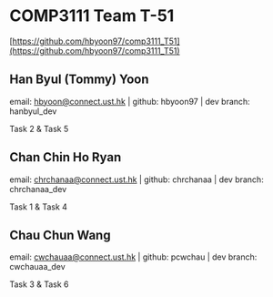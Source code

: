 # COMP3111 Team T-51

[https://github.com/hbyoon97/comp3111_T51](https://github.com/hbyoon97/comp3111_T51)

## Han Byul (Tommy) Yoon

email: hbyoon@connect.ust.hk | github: hbyoon97 | dev branch: hanbyul_dev

Task 2 & Task 5

## Chan Chin Ho Ryan

email: chrchanaa@connect.ust.hk | github: chrchanaa | dev branch: chrchanaa_dev

Task 1 & Task 4

## Chau Chun Wang

email: cwchauaa@connect.ust.hk | github: pcwchau | dev branch: cwchauaa_dev

Task 3 & Task 6